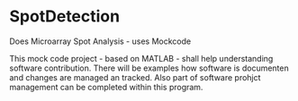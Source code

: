 # SpotDetection
Does Microarray Spot Analysis - uses Mockcode

This mock code project - based on MATLAB - shall help understanding software contribution. 
There will be examples how software is documenten and changes are managed an tracked. Also part of software prohjct management can be completed within this program. 

